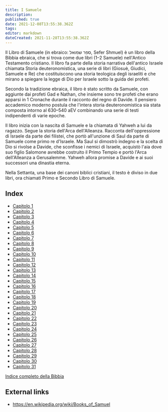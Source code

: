 ```yaml
---
title: I Samuele
description: 
published: true
date: 2021-12-08T13:55:38.362Z
tags: 
editor: markdown
dateCreated: 2021-11-28T13:55:38.362Z
---
```


Il Libro di Samuele (in ebraico: ספר שמואל, Sefer Shmuel) è un libro della Bibbia ebraica, che si trova come due libri (1–2 Samuele) nell'Antico Testamento cristiano. Il libro fa parte della storia narrativa dell'antico Israele chiamata Storia deuteronomistica, una serie di libri (Giosuè, Giudici, Samuele e Re) che costituiscono una storia teologica degli israeliti e che mirano a spiegare la legge di Dio per Israele sotto la guida dei profeti. 

Secondo la tradizione ebraica, il libro è stato scritto da Samuele, con aggiunte dai profeti Gad e Nathan, che insieme sono tre profeti che erano apparsi in 1 Cronache durante il racconto del regno di Davide. Il pensiero accademico moderno postula che l'intera storia deuteronomistica sia stata composta intorno al 630–540 aEV combinando una serie di testi indipendenti di varie epoche.

Il libro inizia con la nascita di Samuele e la chiamata di Yahweh a lui da ragazzo. Segue la storia dell'Arca dell'Alleanza. Racconta dell'oppressione di Israele da parte dei filistei, che portò all'unzione di Saul da parte di Samuele come primo re d'Israele. Ma Saul si dimostrò indegno e la scelta di Dio si rivolse a Davide, che sconfisse i nemici di Israele, acquistò l'aia dove suo figlio Salomone avrebbe costruito il Primo Tempio e portò l'Arca dell'Alleanza a Gerusalemme. Yahweh allora promise a Davide e ai suoi successori una dinastia eterna. 

Nella Settanta, una base dei canoni biblici cristiani, il testo è diviso in due libri, ora chiamati Primo e Secondo Libro di Samuele.

## Index

- [Capitolo 1](/it/Bible/1_Samuel/1)
- [Capitolo 2](/it/Bible/1_Samuel/2)
- [Capitolo 3](/it/Bible/1_Samuel/3)
- [Capitolo 4](/it/Bible/1_Samuel/4)
- [Capitolo 5](/it/Bible/1_Samuel/5)
- [Capitolo 6](/it/Bible/1_Samuel/6)
- [Capitolo 7](/it/Bible/1_Samuel/7)
- [Capitolo 8](/it/Bible/1_Samuel/8)
- [Capitolo 9](/it/Bible/1_Samuel/9)
- [Capitolo 10](/it/Bible/1_Samuel/10)
- [Capitolo 11](/it/Bible/1_Samuel/11)
- [Capitolo 12](/it/Bible/1_Samuel/12)
- [Capitolo 13](/it/Bible/1_Samuel/13)
- [Capitolo 14](/it/Bible/1_Samuel/14)
- [Capitolo 15](/it/Bible/1_Samuel/15)
- [Capitolo 16](/it/Bible/1_Samuel/16)
- [Capitolo 17](/it/Bible/1_Samuel/17)
- [Capitolo 18](/it/Bible/1_Samuel/18)
- [Capitolo 19](/it/Bible/1_Samuel/19)
- [Capitolo 20](/it/Bible/1_Samuel/20)
- [Capitolo 21](/it/Bible/1_Samuel/21)
- [Capitolo 22](/it/Bible/1_Samuel/22)
- [Capitolo 23](/it/Bible/1_Samuel/23)
- [Capitolo 24](/it/Bible/1_Samuel/24)
- [Capitolo 25](/it/Bible/1_Samuel/25)
- [Capitolo 26](/it/Bible/1_Samuel/26)
- [Capitolo 27](/it/Bible/1_Samuel/27)
- [Capitolo 28](/it/Bible/1_Samuel/28)
- [Capitolo 29](/it/Bible/1_Samuel/29)
- [Capitolo 30](/it/Bible/1_Samuel/30)
- [Capitolo 31](/it/Bible/1_Samuel/31)


[Indice completo della Bibbia](/it/index/bible)


## External links

- https://en.wikipedia.org/wiki/Books_of_Samuel